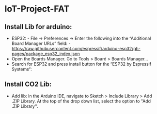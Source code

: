 # IoT-Project-FAT

## Install Lib for arduino:<space><space>
- ESP32:<space><space>
      - File -> Preferences -> Enter the following into the “Additional Board Manager URLs” field:<space><space>
      - https://raw.githubusercontent.com/espressif/arduino-esp32/gh-pages/package_esp32_index.json<space><space>
- Open the Boards Manager. Go to Tools > Board > Boards Manager…<space><space>
- Search for ESP32 and press install button for the “ESP32 by Espressif Systems“:<space><space>
## Install CO2 Lib: <space><space>
- Add lib: In the Arduino IDE, navigate to Sketch > Include Library > Add .ZIP Library. At the top of the drop down list, select the option to "Add .ZIP Library''.<space><space>
  
